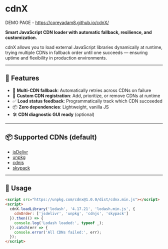 # cdnX  
DEMO PAGE - https://coreyadam8.github.io/cdnX/

**Smart JavaScript CDN loader with automatic fallback, resilience, and customization.**

cdnX allows you to load external JavaScript libraries dynamically at runtime, trying multiple CDNs in fallback order until one succeeds — ensuring uptime and flexibility in production environments.

---

## 🚀 Features

- 🔄 **Multi-CDN fallback**: Automatically retries across CDNs on failure
- 🧠 **Custom CDN registration**: Add, prioritize, or remove CDNs at runtime
- ✅ **Load status feedback**: Programmatically track which CDN succeeded
- 📦 **Zero dependencies**: Lightweight, vanilla JS
- 🛠️ **CDN diagnostic GUI ready** (optional)

---

## 📦 Supported CDNs (default)

- [jsDelivr](https://www.jsdelivr.com/)
- [unpkg](https://unpkg.com/)
- [cdnjs](https://cdnjs.com/)
- [skypack](https://www.skypack.dev/)

---

## 🔧 Usage

```html
<script src="https://unpkg.com/cdnx@1.0.0/dist/cdnx.min.js"></script>
<script>
  cdnX.loadLibrary('lodash', '4.17.21', 'lodash.min.js', {
    cdnOrder: ['jsdelivr', 'unpkg', 'cdnjs', 'skypack']
  }).then(() => {
    console.log('Lodash loaded:', typeof _);
  }).catch(err => {
    console.error('All CDNs failed:', err);
  });
</script>
